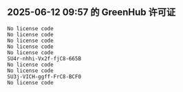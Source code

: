 ## 2025-06-12 09:57 的 GreenHub 许可证
```
No license code
No license code
No license code
No license code
No license code
SU4r-nhhi-Vx2f-fjC8-665B
No license code
No license code
SU3j-VICH-ggff-FrC8-BCF0
No license code
```
